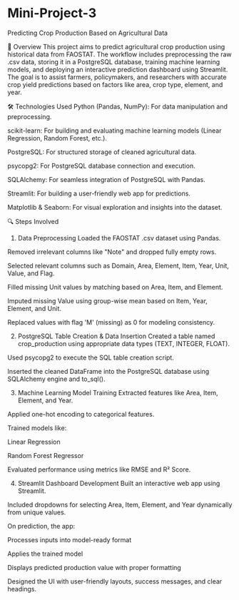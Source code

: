 # Mini-Project-3
Predicting Crop Production Based  on Agricultural Data 

📌 Overview
This project aims to predict agricultural crop production using historical data from FAOSTAT.
The workflow includes preprocessing the raw .csv data, storing it in a PostgreSQL database, training machine learning models, and deploying an interactive prediction dashboard using Streamlit.
The goal is to assist farmers, policymakers, and researchers with accurate crop yield predictions based on factors like area, crop type, element, and year.

🛠️ Technologies Used
Python (Pandas, NumPy): For data manipulation and preprocessing.

scikit-learn: For building and evaluating machine learning models (Linear Regression, Random Forest, etc.).

PostgreSQL: For structured storage of cleaned agricultural data.

psycopg2: For PostgreSQL database connection and execution.

SQLAlchemy: For seamless integration of PostgreSQL with Pandas.

Streamlit: For building a user-friendly web app for predictions.

Matplotlib & Seaborn: For visual exploration and insights into the dataset.

🔍 Steps Involved
1. Data Preprocessing
Loaded the FAOSTAT .csv dataset using Pandas.

Removed irrelevant columns like "Note" and dropped fully empty rows.

Selected relevant columns such as Domain, Area, Element, Item, Year, Unit, Value, and Flag.

Filled missing Unit values by matching based on Area, Item, and Element.

Imputed missing Value using group-wise mean based on Item, Year, Element, and Unit.

Replaced values with flag 'M' (missing) as 0 for modeling consistency.

2. PostgreSQL Table Creation & Data Insertion
Created a table named crop_production using appropriate data types (TEXT, INTEGER, FLOAT).

Used psycopg2 to execute the SQL table creation script.

Inserted the cleaned DataFrame into the PostgreSQL database using SQLAlchemy engine and to_sql().

3. Machine Learning Model Training
Extracted features like Area, Item, Element, and Year.

Applied one-hot encoding to categorical features.

Trained models like:

Linear Regression

Random Forest Regressor

Evaluated performance using metrics like RMSE and R² Score.

4. Streamlit Dashboard Development
Built an interactive web app using Streamlit.

Included dropdowns for selecting Area, Item, Element, and Year dynamically from unique values.

On prediction, the app:

Processes inputs into model-ready format

Applies the trained model

Displays predicted production value with proper formatting

Designed the UI with user-friendly layouts, success messages, and clear headings.

